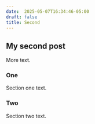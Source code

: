 ```yaml
---
date:  2025-05-07T16:34:46-05:00
draft: false
title: Second
---
```


## My second post

More text.

### One

Section one text.

### Two

Section two text.
